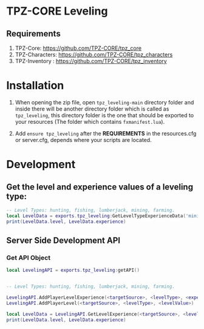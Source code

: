 # TPZ-CORE Leveling

## Requirements

1. TPZ-Core: https://github.com/TPZ-CORE/tpz_core
2. TPZ-Characters: https://github.com/TPZ-CORE/tpz_characters
3. TPZ-Inventory : https://github.com/TPZ-CORE/tpz_inventory
   
# Installation

1. When opening the zip file, open `tpz_leveling-main` directory folder and inside there will be another directory folder which is called as `tpz_leveling`, this directory folder is the one that should be exported to your resources (The folder which contains `fxmanifest.lua`).

2. Add `ensure tpz_leveling` after the **REQUIREMENTS** in the resources.cfg or server.cfg, depends where your scripts are located.

# Development

## Get the level and experience values of a leveling type:

```lua
-- Level Types: hunting, fishing, lumberjack, mining, farming.
local LevelData = exports.tpz_leveling:GetLevelTypeExperienceData('mining')
print(LevelData.level, LevelData.experience)
```

## Server Side Development API

### Get API Object

```lua
local LevelingAPI = exports.tpz_leveling:getAPI()
```

```lua

-- Level Types: hunting, fishing, lumberjack, mining, farming.

LevelingAPI.AddPlayerLevelExperience(<targetSource>, <levelType>, <experienceValue>)
LevelingAPI.AddPlayerLevel(<targetSource>, <levelType>, <levelValue>)

local LevelData = LevelingAPI.GetLevelExperience(<targetSource>, <levelType>)
print(LevelData.level, LevelData.experience)
```
